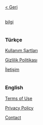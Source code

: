 [< Geri](../../..)
<br><br>

[bilgi](../../../bilgiWeb)
<br><br>

### Türkçe

[Kullanım Şartları](terms/kullanimSartlari.md)

[Gizlilik Politikası](privacy/gizlilikPolitikasi.md)

[İletişim](mailto:info@meetling.io)
<br><br>

### English

[Terms of Use](terms/termsUse.md)

[Privacy Policy](privacy/privacyPolicy.md)

[Contact](mailto:info@meetling.io)
